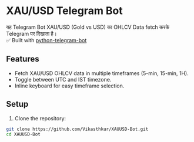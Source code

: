 # XAU/USD Telegram Bot

यह Telegram Bot XAU/USD (Gold vs USD) का OHLCV Data fetch करके Telegram पर दिखाता है।  
✅ Built with [python-telegram-bot](https://python-telegram-bot.org)

## Features
- Fetch XAU/USD OHLCV data in multiple timeframes (5-min, 15-min, 1H).  
- Toggle between UTC and IST timezone.  
- Inline keyboard for easy timeframe selection.  

## Setup

1. Clone the repository:

```bash
git clone https://github.com/Vikasthkur/XAUUSD-Bot.git
cd XAUUSD-Bot
